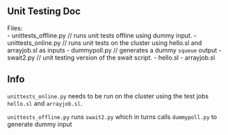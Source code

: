 Unit Testing Doc
----------------
Files:	
	- unittests_offline.py  // runs unit tests offline using dummy input.
    - unittests_online.py   // runs unit tests on the cluster using hello.sl and arrayjob.sl as inputs
    - dummypoll.py          // generates a dummy `squeue` output
    - swait2.py             // unit testing version of the swait script.
	- hello.sl
	- arrayjob.sl

Info
---------
`unittests_online.py` needs to be run on the cluster using the test jobs `hello.sl` and `arrayjob.sl`. 

`unittests_offline.py` runs `swait2.py` which in turns calls `dummypoll.py` to generate dummy input


